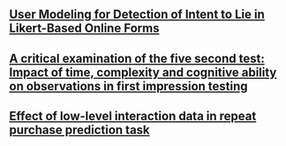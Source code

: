 ## [User Modeling for Detection of Intent to Lie in Likert-Based Online Forms](https://github.com/delieresearch/detection-intent-lie-online-forms)

## [A critical examination of the five second test: Impact of time, complexity and cognitive ability on observations in first impression testing](https://github.com/5stestresearch/five-second-test-first-impression-testing) 

## [Effect of low-level interaction data in repeat purchase prediction task](https://github.com/prceresearch/interaction-data-repeat-purchase-prediction) 
